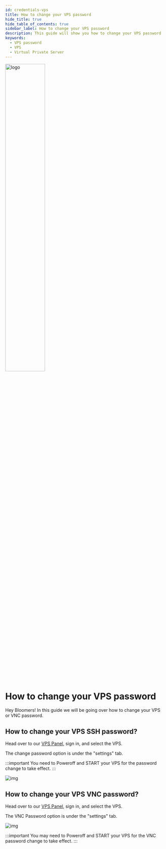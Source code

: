 ```yaml
---
id: credentials-vps
title: How to change your VPS password
hide_title: true
hide_table_of_contents: true
sidebar_label: How to change your VPS password
description: This guide will show you how to change your VPS password
keywords:
  - VPS password
  - VPS
  - Virtual Private Server
---
```


<div class="text--center">
<img src="https://bloom.host/logo-white.svg" alt="logo" height="50%" width="50%"/>
<h1>How to change your VPS password</h1>
</div>

Hey Bloomers! In this guide we will be going over how to change your VPS or VNC password.

## How to change your VPS SSH password?

Head over to our [VPS Panel](https://VPS.bloom.host), sign in, and select the VPS.

The change password option is under the "settings" tab. 

:::important
You need to Poweroff and START your VPS for the password change to take effect.
:::

<div class="text--center">
<img src={require('../../static/imgs/VPS/credentials/1.png').default} alt="img"/></div>

## How to change your VPS VNC password?

Head over to our [VPS Panel](https://VPS.bloom.host), sign in, and select the VPS.

The VNC Password option is under the "settings" tab.

<div class="text--center">
<img src={require('../../static/imgs/VPS/credentials/2.png').default} alt="img"/></div>

:::important
You may need to Poweroff and START your VPS for the VNC password change to take effect.
:::